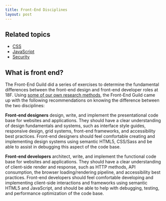 ```yaml
---
title: Front-End Disciplines
layout: post
---
```

## Related topics
* [CSS]({{site.baseurl}}/css)
* [JavaScript]({{site.baseurl}}/javascript)
* [Security]({{site.baseurl}}/security)

## What is front end?

The Front-End Guild did a series of exercises to determine the
fundamental differences between the front-end design and front-end
developer roles at 18F. Using [some of our own research
methods](https://methods.18f.gov), the Front-End Guild came up with
the following recommendations on knowing the difference between the
two disciplines:

**Front-end designers** design, write, and implement the
presentational code base for websites and applications. They should
have a clear understanding of design fundamentals and systems, such
as interface style guides, responsive design, grid systems, front-end
frameworks, and accessibility best practices. Front-end designers
should feel comfortable creating and implementing design systems
using semantic HTML5, CSS/Sass and be able to assist in debugging
this aspect of the code base.

**Front-end developers** architect, write, and implement the
functional code base for websites and applications. They should have
a clear understanding of client-side render and response, such as
HTTP methods, API consumption, the browser loading/rendering
pipeline, and accessibility best practices. Front-end developers
should feel comfortable developing and implementing client-side
interactions and frameworks using semantic HTML5 and JavaScript, and
should be able to help with debugging, testing, and performance
optimization of the code base.
